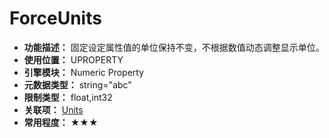 ﻿# ForceUnits

- **功能描述：** 固定设定属性值的单位保持不变，不根据数值动态调整显示单位。
- **使用位置：** UPROPERTY
- **引擎模块：** Numeric Property
- **元数据类型：** string="abc"
- **限制类型：** float,int32
- **关联项：** [Units](#Meta_Numeric_Units)
- **常用程度：** ★★★